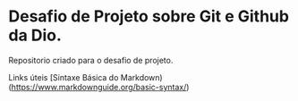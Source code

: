 #  Desafio de Projeto sobre Git e Github da Dio.
Repositorio criado  para o desafio de  projeto.

Links úteis 
[Sintaxe Básica do Markdown)(https://www.markdownguide.org/basic-syntax/)

